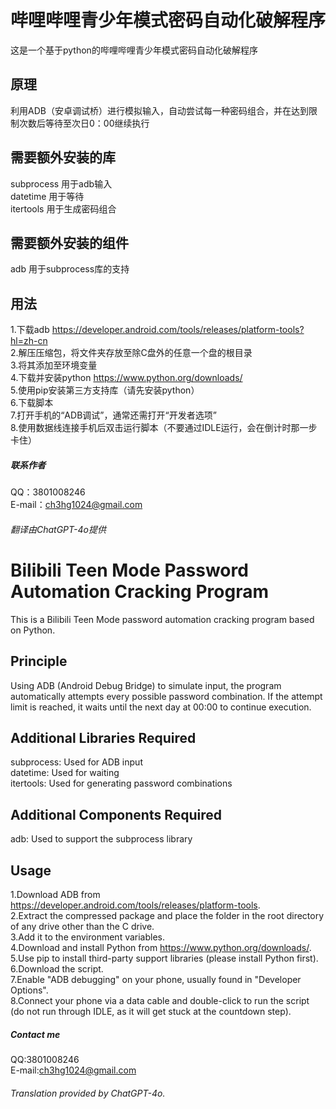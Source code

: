 # 哔哩哔哩青少年模式密码自动化破解程序
这是一个基于python的哔哩哔哩青少年模式密码自动化破解程序
## 原理
利用ADB（安卓调试桥）进行模拟输入，自动尝试每一种密码组合，并在达到限制次数后等待至次日0：00继续执行
## 需要额外安装的库
subprocess  用于adb输入  
datetime  用于等待  
itertools  用于生成密码组合
## 需要额外安装的组件
adb  用于subprocess库的支持
## 用法
1.下载adb https://developer.android.com/tools/releases/platform-tools?hl=zh-cn  
2.解压压缩包，将文件夹存放至除C盘外的任意一个盘的根目录    
3.将其添加至环境变量  
4.下载并安装python https://www.python.org/downloads/  
5.使用pip安装第三方支持库（请先安装python）  
6.下载脚本  
7.打开手机的“ADB调试”，通常还需打开“开发者选项”  
8.使用数据线连接手机后双击运行脚本（不要通过IDLE运行，会在倒计时那一步卡住）  
##### 联系作者
QQ：3801008246  
E-mail：ch3hg1024@gmail.com
###### 翻译由ChatGPT-4o提供
# Bilibili Teen Mode Password Automation Cracking Program
This is a Bilibili Teen Mode password automation cracking program based on Python.
## Principle
Using ADB (Android Debug Bridge) to simulate input, the program automatically attempts every possible password combination. If the attempt limit is reached, it waits until the next day at 00:00 to continue execution.
## Additional Libraries Required
subprocess: Used for ADB input  
datetime: Used for waiting  
itertools: Used for generating password combinations
## Additional Components Required
adb: Used to support the subprocess library
## Usage
1.Download ADB from https://developer.android.com/tools/releases/platform-tools.  
2.Extract the compressed package and place the folder in the root directory of any drive other than the C drive.  
3.Add it to the environment variables.  
4.Download and install Python from https://www.python.org/downloads/.  
5.Use pip to install third-party support libraries (please install Python first).  
6.Download the script.  
7.Enable "ADB debugging" on your phone, usually found in "Developer Options".  
8.Connect your phone via a data cable and double-click to run the script (do not run through IDLE, as it will get stuck at the countdown step).  
##### Contact me
QQ:3801008246  
E-mail:ch3hg1024@gmail.com
###### Translation provided by ChatGPT-4o.
